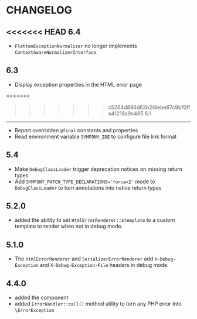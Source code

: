 CHANGELOG
=========

<<<<<<< HEAD
6.4
---

 * `FlattenExceptionNormalizer` no longer implements `ContextAwareNormalizerInterface`

6.3
---

 * Display exception properties in the HTML error page

=======
>>>>>>> c5264d886d63b2f4ebe67c9bf0ffa41218a9c485
6.1
---

 * Report overridden `@final` constants and properties
 * Read environment variable `SYMFONY_IDE` to configure file link format

5.4
---

 * Make `DebugClassLoader` trigger deprecation notices on missing return types
 * Add `SYMFONY_PATCH_TYPE_DECLARATIONS='force=2'` mode to `DebugClassLoader` to turn annotations into native return types

5.2.0
-----

 * added the ability to set `HtmlErrorRenderer::$template` to a custom template to render when not in debug mode.

5.1.0
-----

 * The `HtmlErrorRenderer` and `SerializerErrorRenderer` add `X-Debug-Exception` and `X-Debug-Exception-File` headers in debug mode.

4.4.0
-----

 * added the component
 * added `ErrorHandler::call()` method utility to turn any PHP error into `\ErrorException`

